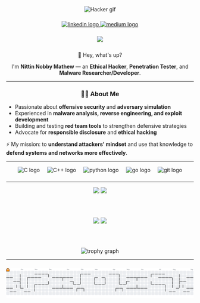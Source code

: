 <div align="center">
  <img src="https://media.tenor.com/McPQygGOuXYAAAAj/gladgers-hacker-gers-guardians-of-galaxy.gif" alt="Hacker gif" width="120" />
</div>

###

<div align="center">
  <a href="https://www.linkedin.com/in/nittin-nobby-mathew-601a831b3/" target="_blank">
    <img src="https://img.shields.io/static/v1?message=LinkedIn&logo=linkedin&label=&color=0077B5&logoColor=white&labelColor=&style=for-the-badge" height="25" alt="linkedin logo" />
  </a>
  <a href="https://medium.com/@idor69" target="_blank">
    <img src="https://img.shields.io/static/v1?message=Medium&logo=medium&label=&color=000000&logoColor=white&labelColor=&style=for-the-badge" height="25" alt="medium logo" />
  </a>
</div>

###

<div align="center">
  <img src="https://visitor-badge.laobi.icu/badge?page_id=CrypterENC&"  />
</div>

###

<div align="center">
  <p align="center">👋 Hey, what's up?</p> 
  <p align="center">
    I'm <b>Nittin Nobby Mathew</b> — an <b>Ethical Hacker</b>, <b>Penetration Tester</b>, and <b>Malware Researcher/Developer</b>.
  </p>
</div>

---

<div align="center">
  <h3>👨‍💻 About Me</h3>

  <div align="left">
    <ul>
      <li>Passionate about <b>offensive security</b> and <b>adversary simulation</b></li>
      <li>Experienced in <b>malware analysis, reverse engineering, and exploit development</b></li>
      <li>Building and testing <b>red team tools</b> to strengthen defensive strategies</li>
      <li>Advocate for <b>responsible disclosure</b> and <b>ethical hacking</b></li>
    </ul>

  <p>⚡ My mission: to <b>understand attackers’ mindset</b> and use that knowledge to <b>defend systems and networks more effectively</b>.</p>
  </div>
</div>


---

<div align="center">
  <img src="https://skillicons.dev/icons?i=c" height="60" alt="C logo"  />
  <img width="12" />
  <img src="https://skillicons.dev/icons?i=cpp" height="60" alt="C++ logo"  />
  <img width="12" />
  <img src="https://skillicons.dev/icons?i=py" height="60" alt="python logo"  />
  <img width="12" />
  <img src="https://skillicons.dev/icons?i=go" height="60" alt="go logo"  />
  <img width="12" />
  <img src="https://skillicons.dev/icons?i=git" height="60" alt="git logo"  />
</div>

###

---

<div align="center">

  <!-- Row 1 -->
  <img src="https://github-readme-stats.vercel.app/api?username=CrypterENC&theme=dracula&hide_border=false&include_all_commits=true&count_private=false" width="48%" />
  <img src="https://nirzak-streak-stats.vercel.app/?user=CrypterENC&theme=dracula&hide_border=false" width="48%" />
  
  <br/><br/>

  <!-- Row 2 -->
  <img src="https://github-contributor-stats.vercel.app/api?username=CrypterENC&limit=5&theme=dracula&combine_all_yearly_contributions=true" width="48%" />
  <img src="https://github-readme-stats.vercel.app/api/top-langs/?username=CrypterENC&theme=dracula&hide_border=false&include_all_commits=false&count_private=false&layout=compact" width="48%" />

  <br/><br/>

  <!-- Trophies -->
  <img src="https://github-profile-trophy.vercel.app?username=maurodesouza&theme=dracula&column=-1&row=1&margin-w=8&margin-h=8&no-bg=false&no-frame=false&order=4" height="150" alt="trophy graph" />

</div>

---

###

<picture>
  <source media="(prefers-color-scheme: dark)" srcset="https://github.com/CrypterENC/CrypterENC/blob/output/pacman-contribution-graph-dark.svg">
  <source media="(prefers-color-scheme: light)" srcset="https://github.com/CrypterENC/CrypterENC/blob/output/pacman-contribution-graph.svg">
  <img alt="pacman contribution graph" src="https://raw.githubusercontent.com/CrypterENC/CrypterENC/output/pacman-contribution-graph.svg">
</picture>

###
